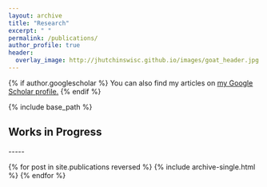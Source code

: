 ```yaml
---
layout: archive
title: "Research"
excerpt: " "
permalink: /publications/
author_profile: true
header:
  overlay_image: http://jhutchinswisc.github.io/images/goat_header.jpg
---
```


{% if author.googlescholar %}
  You can also find my articles on <u><a href="{{author.googlescholar}}">my Google Scholar profile</a>.</u>
{% endif %}

{% include base_path %}

<h2> Works in Progress </h2>
-----

{% for post in site.publications reversed %}
  {% include archive-single.html %}
{% endfor %}
